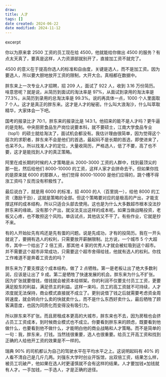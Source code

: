 ```yaml
---
draw:
title: 人才
tags: []
date created: 2024-06-22
date modified: 2024-11-12
---
```


excerpt

<!-- more -->

你以为原来拿 2500 工资的员工现在给 4500，他就能给你做出 4500 的服务？有点太天真了，要真是这样，人力资源部就别开了，直接加工资不就完了。

  

4500 的意义在于提高你选人的标准和自由度，关键是选人，而不是加工资。因为要选人，所以要大胆地放开工资的限制，大开大合。真相都在数据中。

  

胖东来上一次专业人才招聘，招 209 人，面试了 922 人，收到 3.16 万份简历。啥意思呢？就是说，从简历到面试的淘汰率是 97%，从面试到录用的淘汰率是 77.3%，从简历到录用的总淘汰率是 99.3%。说的再具体一点，1000 个人里面取 7 个人。这才是真正的胖东来。这才是人才的秘密。什么叫大浪淘沙，什么叫萃取精华，大家体会一下吧。

  

国考的报录比才 70:1，胖东来的报录比是 143:1。他招来的能不是人才吗？更牛逼的是克制。中央厨房食品生产岗位说要本科，就不要硕士，江南大学食品专业（top1）的硕士就给淘汰了，面试机会都没有。我估计理由很简单，因为觉得这个层次的求职者，胖东来不会是他们的首选，最起码不是长期的首选，即使进来了，也呆不久。所以找准人才的定位，大量收简历，严格选人，低了不要，高了也不要，这才是能找到人才的真正策略。

  

阿里在成长期的时候的人才策略是从 2000-3000 工资的人群中，找到最顶尖的那一批，然后给他们 8000-10000 的工资，这样人家才会拼命去干。但如果你找的是原来就 6000 的那群人，他们觉得 8000-10000 是他们应得的，跳个槽不得涨工资吗？反而没有积极性了。

  

最后说白了，就是用 6000 的标准，招 4000 的人（百里挑一），给他 8000 的工资（激励干劲），这就是策略的全部。但这个策略要对应的是极高的产出，才能支撑这样的成本结构，所以只适合头部去使用。这也是为什么大多数超市根本没法抄胖东来的缘故。没有那个产出，就没法支出这样的成本呢。如果当做战略投资，老板又心疼，也不敢担这个风险。单店试点，其他店又不干了。有些作业，它就是抄不来。

  

有的人开始扯先有鸡还是先有蛋的问题。说是先成功，才有的投简历。我在一开头就说了，要拥有选人的权利，只需要放开薪酬限制。比方说，一个城市 5 个大超市，其中一个给出了 2 倍工资，那其他 4 家的优秀人才就会被虹吸到这个超市。并不需要这个超市非常成功，只需要这个超市舍得给钱，他就有选人的权利。你找工作难道不是奔着工资去的吗？

  

胖东来为了要支撑这个成本结构，做了 2 点牺牲。第一是老板让出了绝大多数利润，应该是让出了 9 成。第二是牺牲了快速发展的机会。胖东来为什么不扩张。因为扩张就要借钱，借钱就会被资本给绑架。你的利润不仅要支付员工工资，更要满足股东的利益，满足债主的利益。这样一来吗，员工的高工资就不可持续，人才浓度就无法保持，商业模式直接就不成立了。更别说借了钱之后就需要考虑资金周转速度，就会转向什么卖的快就卖什么，而不是什么东西好卖什么，最后牺牲了顾客满意度，也因为同质化而变得没有吸引力。

  

所以胖东来不扩张。而且房租成本更高的大城市，胖东来也不去，因为房租也会挤占员工工资成本，到时候商业模式也不成立。你要看到胖东来的顾虑，既要看到他做什么，也要看到他不做什么，才能明白他的商业战略和人才策略。而不是简单的一句：我，胖东来，打钱。当然钱很重要，选人也很重要。给员工开高工资和找到正确的人给他开工资的效果是不一样的。

  

瑞典 90% 的司机都认为自己的驾驶水平在平均水平之上。这说明起码有 40% 的人看不清自己是几斤几两。刘强东大学时创业开饭馆，出双倍工资，结果怎么样，被员工坑破产，他如果在选人时更谨慎就不会有这样的结果。人才要加钱≠加钱就有人才。一手加钱，一手选人，才是正确的途径。
